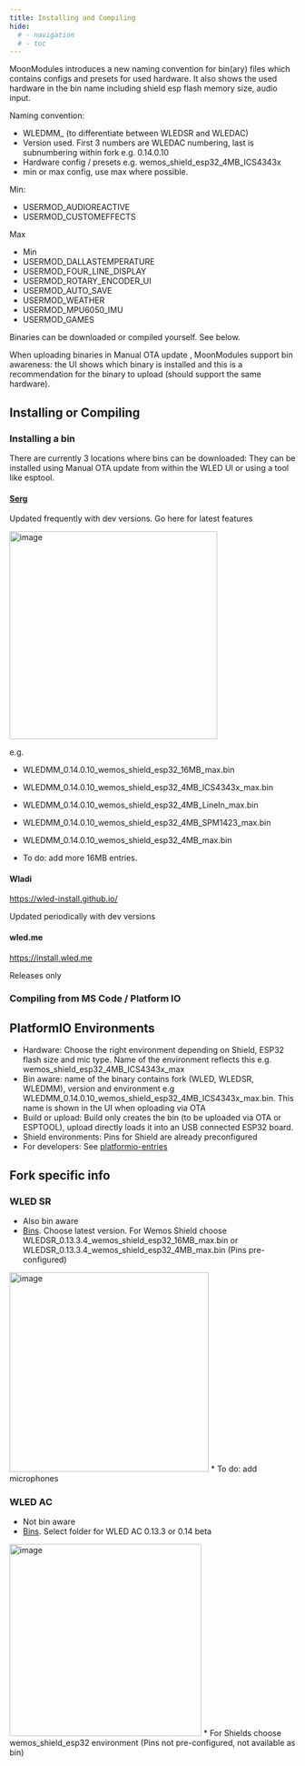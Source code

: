 ```yaml
---
title: Installing and Compiling
hide:
  # - navigation
  # - toc
---
```


MoonModules introduces a new naming convention for bin(ary) files which contains configs and presets for used hardware. It also shows the used hardware in the bin name including shield esp flash memory size, audio input.

Naming convention:
* WLEDMM_ (to differentiate between WLEDSR and WLEDAC)
* Version used. First 3 numbers are WLEDAC numbering, last is subnumbering within fork e.g. 0.14.0.10
* Hardware config / presets e.g. wemos_shield_esp32_4MB_ICS4343x
* min or max config, use max where possible. 

Min:
* USERMOD_AUDIOREACTIVE
* USERMOD_CUSTOMEFFECTS

Max
* Min
* USERMOD_DALLASTEMPERATURE
* USERMOD_FOUR_LINE_DISPLAY
* USERMOD_ROTARY_ENCODER_UI
* USERMOD_AUTO_SAVE
* USERMOD_WEATHER
* USERMOD_MPU6050_IMU
* USERMOD_GAMES

Binaries can be downloaded or compiled yourself. See below.

When uploading binaries in Manual OTA update , MoonModules support bin awareness: the UI shows which binary is installed and this is a recommendation for the binary to upload (should support the same hardware).

## Installing or Compiling
### Installing a bin
There are currently 3 locations where bins can be downloaded:
They can be installed using Manual OTA update from within the WLED UI or using a tool like esptool.

#### [Serg](https://github.com/srg74/WLED-wemos-shield/tree/master/resources/experimental/Firmware/AudioReactive)
Updated frequently with dev versions. Go here for latest features

<img width="366" alt="image" src="https://user-images.githubusercontent.com/1737159/207882069-31f2d8cf-6623-4d91-93df-b7f322f5fbbd.png">

e.g.
* WLEDMM_0.14.0.10_wemos_shield_esp32_16MB_max.bin
* WLEDMM_0.14.0.10_wemos_shield_esp32_4MB_ICS4343x_max.bin
* WLEDMM_0.14.0.10_wemos_shield_esp32_4MB_LineIn_max.bin
* WLEDMM_0.14.0.10_wemos_shield_esp32_4MB_SPM1423_max.bin
* WLEDMM_0.14.0.10_wemos_shield_esp32_4MB_max.bin

* To do: add more 16MB entries.

#### Wladi
<https://wled-install.github.io/>

Updated periodically with dev versions

#### wled.me
<https://install.wled.me>

Releases only

### Compiling from MS Code / Platform IO

## PlatformIO Environments
* Hardware: Choose the right environment depending on Shield, ESP32 flash size and mic type. Name of the environment reflects this e.g. wemos_shield_esp32_4MB_ICS4343x_max
* Bin aware: name of the binary contains fork (WLED, WLEDSR, WLEDMM), version and environment e.g WLEDMM_0.14.0.10_wemos_shield_esp32_4MB_ICS4343x_max.bin. This name is shown in the UI when oploading via OTA
* Build or upload: Build only creates the bin (to be uploaded via OTA or ESPTOOL), upload directly loads it into an USB connected ESP32 board.
* Shield environments: Pins for Shield are already preconfigured
* For developers: See [platformio-entries](https://moonmodules.github.io/WLED-Docs/moonmodules/platformio-entries/)

## Fork specific info

### WLED SR
* Also bin aware
* [Bins](https://github.com/srg74/WLED-wemos-shield/tree/master/resources/Firmware/Sound_reactive). Choose latest version. For Wemos Shield choose WLEDSR_0.13.3.4_wemos_shield_esp32_16MB_max.bin or WLEDSR_0.13.3.4_wemos_shield_esp32_4MB_max.bin (Pins pre-configured)
<img width="351" alt="image" src="https://user-images.githubusercontent.com/1737159/207881294-7fce1b1c-ad4f-4078-a71c-18287420a7df.png">
* To do: add microphones 

### WLED AC
* Not bin aware
* [Bins](https://github.com/srg74/WLED-wemos-shield/tree/master/resources/Firmware/WLED_wemos_shield). Select folder for WLED AC 0.13.3 or 0.14 beta
<img width="338" alt="image" src="https://user-images.githubusercontent.com/1737159/207881529-fb190549-24e7-46ab-8d41-13ddf80d3be7.png">
* For Shields choose wemos_shield_esp32 environment (Pins not pre-configured, not available as bin)
